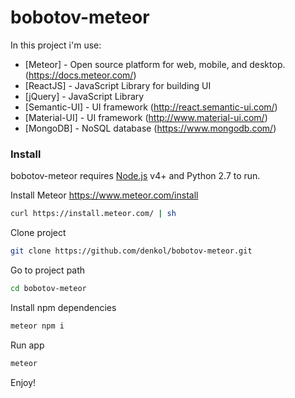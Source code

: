 # bobotov-meteor

In this project i'm use:

* [Meteor] - Open source platform for web, mobile, and desktop. (https://docs.meteor.com/)
* [ReactJS] - JavaScript Library for building UI
* [jQuery] - JavaScript Library
* [Semantic-UI] - UI framework (http://react.semantic-ui.com/)
* [Material-UI] - UI framework (http://www.material-ui.com/)
* [MongoDB] - NoSQL database (https://www.mongodb.com/)

### Install
bobotov-meteor requires [Node.js](https://nodejs.org/) v4+ and Python 2.7 to run.

Install Meteor https://www.meteor.com/install
```sh
curl https://install.meteor.com/ | sh
```

Clone project
```sh
git clone https://github.com/denkol/bobotov-meteor.git
```

Go to project path
```sh
cd bobotov-meteor
```

Install npm dependencies
```sh
meteor npm i
```

Run app
```sh
meteor
```

Enjoy!
